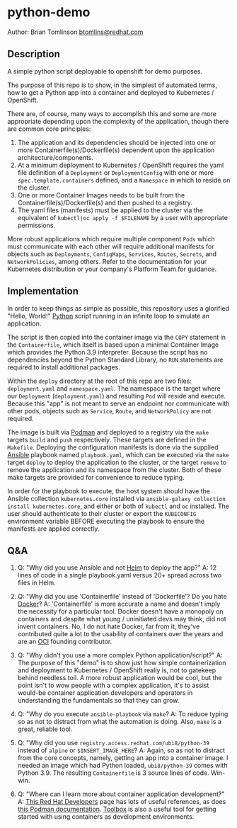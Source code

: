# python-demo

Author: Brian Tomlinson <btomlins@redhat.com>

## Description

A simple python script deployable to openshift for demo purposes.

The purpose of this repo is to show, in the simplest of automated terms, how to get a Python app into a container and
deployed to Kubernetes / OpenShift.

There are, of course, many ways to accomplish this and some are more appropriate depending upon the complexity of the
application, though there are common core principles:

1. The application and its dependencies should be injected into one or more Containerfile(s)/Dockerfile(s) dependent
   upon the application architecture/components.
2. At a minimum deployment to Kubernetes / OpenShift requires the yaml file definition of a `Deployment` or `DeploymentConfig`
   with one or more `spec.template.containers` defined, and a `Namespace` in which to reside on the cluster.
3. One or more Container Images needs to be built from the Containerfile(s)/Dockerfile(s) and then pushed to a registry.
4. The yaml files (manifests) must be applied to the cluster via the equivalent of `kubectl|oc apply -f $FILENAME` by a
   user with appropriate permissions.

More robust applications which require multiple component `Pods` which must communicate with each other will require 
additional manifests for objects such as `Deployments`, `ConfigMaps`, `Services`, `Routes`, `Secrets`, and
`NetworkPolicies`, among others. Refer to the documentation for your Kubernetes distribution or your company's Platform
Team for guidance.


## Implementation

In order to keep things as simple as possible, this repository uses a glorified "Hello, World!"
[Python](https://python.org) script running in an infinite loop to simulate an application.

The script is then copied into the container image via the `COPY` statement in the `Containerfile`, which itself is
based upon a minimal Container Image which provides the Python 3.9 interpreter. Because the script has no dependencies
beyond the Python Standard Library, no `RUN` statements are required to install additional packages.

Within the `deploy` directory at the root of this repo are two files: `deployment.yaml` and `namespace.yaml`. The
namespace is the target where our `Deployment` (`deployment.yaml`) and resulting `Pod` will reside and execute. Because
this "app" is not meant to serve an endpoint nor communicate with other pods, objects such as `Service`, `Route`, and
`NetworkPolicy` are not required.

The image is built via [Podman](https://podman.io) and deployed to a registry via the `make` targets `build` and `push`
respectively. These targets are defined in the `Makefile`. Deploying the configuration manifests is done via the
supplied [Ansible](https://www.ansible.com) playbook named `playbook.yaml`, which can be executed via the `make` target
`deploy` to deploy the application to the cluster, or the target `remove` to remove the application and its namespace
from the cluster. Both of these make targets are provided for convenience to reduce typing.

In order for the playbook to execute, the host system should have the Ansible collection `kubernetes.core` installed via
`ansible-galaxy collection install kubernetes.core`, and either or both of `kubectl` and `oc` installed. The user should
authenticate to their cluster or export the `KUBECONFIG` environment variable BEFORE executing the playbook to ensure
the manifests are applied correctly.


## Q&A

1. Q: "Why did you use Ansible and not [Helm](https://helm.sh/) to deploy the app?"
   A: 12 lines of code in a single playbook.yaml versus 20+ spread across two files in Helm.

2. Q: "Why did you use 'Containerfile' instead of 'Dockerfile'? Do you hate [Docker](https://www.docker.com/)?
   A: 'Containerfile' is more accurate a name and doesn't imply the necessity for a particular tool. Docker doesn't have
   a monopoly on containers and despite what young / uninitiated devs may think, did not invent containers. No, I do not
   hate Docker, far from it, they've contributed quite a lot to the usability of containers over the years and are an
   [OCI](https://opencontainers.org/) founding contributor.

3. Q: "Why didn't you use a more complex Python application/script?"
   A: The purpose of this "demo" is to show just how simple containerization and deployment to Kubernetes / OpenShift
   really is, not to gatekeep behind needless toil. A more robust application would be cool, but the point isn't to wow
   people with a complex application, it's to assist would-be container application developers and operators in
   understanding the fundamentals so that they can grow.

4. Q: "Why do you execute `ansible-playbook` via `make`?
   A: To reduce typing so as not to distract from what the automation is doing. Also, `make` is a great, reliable tool.

5. Q: "Why did you use `registry.access.redhat.com/ubi8/python-39` instead of `alpine` or `$INSERT_IMAGE_HERE`?
   A: Again, so as not to distract from the core concepts, namely, getting an app into a container image. I needed an 
   image which had Python loaded, `ubi8/python-39` comes with Python 3.9. The resulting `Containerfile` is 3 source 
   lines of code. Win-win.

6. Q: "Where can I learn more about container application development?"
   A: [This Red Hat Developers](https://developers.redhat.com/getting-started) page has lots of useful references, as 
   does [this Podman documentation](https://docs.podman.io/en/latest/Introduction.html).
   [Toolbox](https://containertoolbx.org/) is also a useful tool for getting started with using containers as
   development environments.
